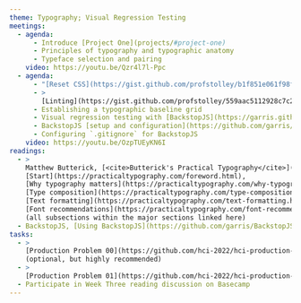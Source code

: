 ```yaml
---
theme: Typography; Visual Regression Testing
meetings:
  - agenda:
      - Introduce [Project One](projects/#project-one)
      - Principles of typography and typographic anatomy
      - Typeface selection and pairing
    video: https://youtu.be/Qzr4l7l-Ppc
  - agenda:
      - "[Reset CSS](https://gist.github.com/profstolley/b1f851e061f98fcbc0e41d39adc32847)"
      - >
        [Linting](https://gist.github.com/profstolley/559aac5112928c7c24c628c6305b70b8) CSS
      - Establishing a typographic baseline grid
      - Visual regression testing with [BackstopJS](https://garris.github.io/BackstopJS/)
      - BackstopJS [setup and configuration](https://github.com/garris/BackstopJS#contents)
      - Configuring `.gitignore` for BackstopJS
    video: https://youtu.be/OzpTUEyKN6I
readings:
  - >
    Matthew Butterick, [<cite>Butterick's Practical Typography</cite>](https://practicaltypography.com/):
    [Start](https://practicaltypography.com/foreword.html),
    [Why typography matters](https://practicaltypography.com/why-typography-matters.html),
    [Type composition](https://practicaltypography.com/type-composition.html),
    [Text formatting](https://practicaltypography.com/text-formatting.html),
    [Font recommendations](https://practicaltypography.com/font-recommendations.html)
    (all subsections within the major sections linked here)
  - BackstopJS, [Using BackstopJS](https://github.com/garris/BackstopJS#using-backstopjs)
tasks:
  - >
    [Production Problem 00](https://github.com/hci-2022/hci-production-problems/tree/main/pp-00)
    (optional, but highly recommended)
  - >
    [Production Problem 01](https://github.com/hci-2022/hci-production-problems/tree/main/pp-01)
  - Participate in Week Three reading discussion on Basecamp
---
```

